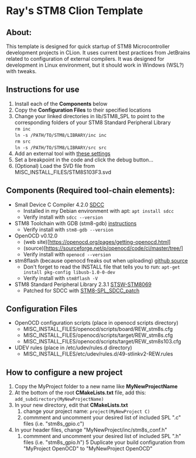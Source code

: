 # Ray's STM8 Clion Template

## About:
This template is designed for quick startup of STM8 Microcontroller development projects in CLion. It uses current best
practices from JetBrains related to configuration of external compilers. It was designed for development in Linux environment,
but it should work in Windows (WSL?) with tweaks.

## Instructions for use
1. Install each of the **Components** below
2. Copy the **Configuration Files** to their specified locations
3. Change your linked directories in lib/STM8_SPL to point to the corresponding folders of your STM8 Standard Peripheral Library <br>
`rm inc` <br>
`ln -s /PATH/TO/STM8/LIBRARY/inc inc` <br>
`rm src` <br>
`ln -s /PATH/TO/STM8/LIBRARY/src src` <br>
4. Add an external tool with [these settings](./MISC_INSTALL_FILES/stm8flash.png)
5. Set a breakpoint in the code and click the debug button...
5. (Optional) Load the SVD file from MISC_INSTALL_FILES/STM8S103F3.svd

## Components (Required tool-chain elements):
* Small Device C Compiler 4.2.0 [SDCC](https://sdcc.sourceforge.net/)
  * Installed in my Debian environment with apt: `apt install sdcc`
  * Verify install with `sdcc --version`
* STM8 Toolchain with GDB (stm8-gdb) [instructions](https://stm8-binutils-gdb.sourceforge.io/)
  * Verify install with `stm8-gdb --version`
* OpenOCD v0.12.0
  * (web site)[https://openocd.org/pages/getting-openocd.html]
  * (source)[https://sourceforge.net/p/openocd/code/ci/master/tree/]
  * Verify install with `openocd --version`
* stm8flash (because openocd freaks out when uploading) [github source](https://github.com/vdudouyt/stm8flash)
  * Don't forget to read the INSTALL file that tells you to run: `apt-get install pkg-config libusb-1.0-0-dev`
  * Verify install with `stm8flash -V`
* STM8 Standard Peripheral Library 2.3.1 [STSW-STM8069](https://www.st.com/en/embedded-software/stsw-stm8069.html)
  * Patched for SDCC with [STM8-SPL_SDCC_patch](https://github.com/gicking/STM8-SPL_SDCC_patch)

## Configuration Files
* OpenOCD configuration scripts (place in openocd scripts directory)
  * MISC_INSTALL_FILES/openocd/scripts/board/REW_stm8s.cfg
  * MISC_INSTALL_FILES/openocd/scripts/target/REW_stm8s.cfg
  * MISC_INSTALL_FILES/openocd/scripts/target/REW_stm8s103.cfg
* UDEV rules (place in /etc/udev/rules.d directory)
  * MISC_INSTALL_FILES/etc/udev/rules.d/49-stlinkv2-REW.rules

## How to configure a new project ##
1. Copy the MyProject folder to a new name like **MyNewProjectName**
2. At the bottom of the root **CMakeLists.txt** file, add this: `add_subdirectory(MyNewProjectName)`
3. In your new directory, edit that **CMakeLists.txt**
   1. change your project name: `project(MyNewProject C)` 
   2. commment and uncomment your desired list of included SPL ".c" files (i.e. "stm8s_gpio.c")
4. In your header files, change "MyNewProject/inc/stm8s_conf.h"
   1. commment and uncomment your desired list of included SPL ".h" files (i.e. "stm8s_gpio.h")
5 Duplicate your build configuration from "MyProject OpenOCD" to "MyNewProject OpenOCD"

